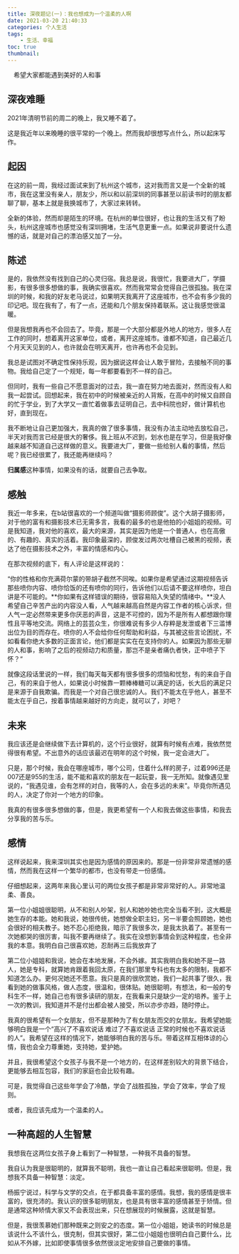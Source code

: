 ```yaml
---
title: 深夜题记(一)：我也想成为一个温柔的人啊
date: 2021-03-20 21:40:33
categories: 个人生活
tags:
    - 生活、幸福 
toc: true
thumbnail: 
---
```


　希望大家都能遇到美好的人和事　

<!--more-->

## 深夜难睡

2021年清明节前的周二的晚上，我又睡不着了。

这是我近年以来晚睡的很平常的一个晚上。然而我却很想写点什么，所以起床写作。

## 起因

在这的前一周，我经过面试来到了杭州这个城市，这对我而言又是一个全新的城市，我在这里没有亲人，朋友少，所以和以前深圳的同事甚至以前读书时的朋友都聊了聊，基本上就是我换城市了，大家过来转转。

全新的体验，然而却是陌生的环境。在杭州的单位很好，也让我的生活又有了盼头，杭州这座城市也感觉没有深圳拥堵，生活气息更重一点。如果说非要说什么遗憾的话，就是对自己的漂泊感又加了一分。

## 陈述

是的，我依然没有找到自己的心灵归宿。我总是说，我很忙，我要进大厂，学摄影，有很多很多想做的事，我确实很喜欢。然而我常常会觉得自己很孤独。我在深圳的时候，和我的好友老马说过，如果明天我离开了这座城市，也不会有多少我的印记吧。现在我有了，有了一点，还能和几个朋友保持着联系。这让我感觉很温暖。

但是我想我再也不会回去了。毕竟，那是一个大部分都是外地人的地方，很多人在工作的同时，想着离开这家单位，或者，离开这座城市。谁都不知道，自己最近几个月天天见到的人，也许就会在明天离开，也许再也不会见到。

我总是试图对不确定性保持乐观，因为据说这样会让人敢于冒险，去接触不同的事物。我给自己定了一个规矩，每一年都要看到不一样的自己。

但同时，我有一些自己不愿意面对的过去，我一直在努力地去面对，然而没有人和我一起尝试。回想起来，我在初中的时候被亲近的人背叛，在高中的时候又自顾自的忙于学业，到了大学又一直忙着做事去证明自己，去中科院也好，做计算机也好，直到现在。

我不断地让自己更加强大，我真的做了很多事情，我没有办法主动地去放松自己，半天对我而言已经是很大的奢侈。我上班从不迟到，划水也是在学习，但是我好像越来越不知道自己这样做的意义。我要进大厂，要做一些给别人看的事情，然后呢？我已经很累了，我还能再继续吗？

**归属感**这种事情，如果没有的话，就要自己去争取。

## 感触

我近一年多来，在b站很喜欢的一个频道叫做“摄影师顾俊”。这个大胡子摄影师，对于他的富有和摄影技术已无需多言，我看的最多的也是他拍的小姐姐的视频。可是我知道，我对他的喜欢，最大的来源，其实是因为他是一个普通人，也在高傲的、有趣的、真实的活着。我印象最深的，顾俊发过两次吐槽自己被黑的视频，表达了他在摄影技术之外，丰富的情感和内心。

在那次视频的底下，有人评论是这样说的：

“你的性格和你充满荷尔蒙的带胡子截然不同唉。如果你是希望通过这期视频告诉那些喷你内容、喷你恰饭的还有喷你的同行，告诉他们以后请不要这样喷你，坦白讲是不可能的。**你如果有这样错误的期待，很容易陷入失望的情绪中。**没人希望自己辛苦产出的内容没人看，人气越来越高自然是内容工作者的核心诉求，但人气一定必然带来更多你厌恶的声音，这是不可控的，因为不是所有人都想跟你理性且平等地交流。网络上的芸芸众生，你很难说有多少人存粹是发泄或者下三滥博出位为目的而存在。喷你的人不会给你任何帮助和利益，与其被这些言论困扰，不如看看你绝大多数的正面言论，他们都是实实在在支持你的人。如果因为那些无聊的人和事，影响了之后的视频动力和质量，那岂不是亲者痛仇者快，正中喷子下怀？“

就像这段话里说的一样，我们每天每天都有很多很多的烦恼和忧愁，有的来自于自己，有的来自于他人，如果说小时候靠一颗棒棒糖可以满足的话，长大后的满足只是来源于自我欺骗。而我是一个对自己很忠诚的人。我们不能太在乎他人，甚至不能太在乎自己，按着事情越来越好的方向走，就可以了，对吧？

## 未来

我应该还是会继续做下去计算机的，这个行业很好，就算有时候有点难，我依然觉得很有希望。不出意外的话应该最迟在明年的这个时候，我一定会进大厂。

只是，那个时候，我会在哪座城市，哪个公司，住着什么样的房子，过着996还是007还是955的生活，能不能和喜欢的朋友在一起玩耍，我一无所知。就像遇见里说的，“我遇见谁，会有怎样的对白，我等的人，会在多远的未来”。毕竟你所遇见的人，决定了你对一个地方的印象。

我真的有很多很多想做的事，但是，我更希望有一个人和我去做这些事情，和我去分享我的苦与乐。

## 感情

这样说起来，我来深圳其实也是因为感情的原因来的。那是一份非常非常遗憾的感情，然而我在这样一个繁华的都市，也没有带走一份感情。

仔细想起来，这两年来我心里认可的两位女孩子都是非常非常好的人。非常地温柔、善良。

第一位小姐姐很聪明，从不和别人吵架，别人和她吵她也完全当看不到，这大概是她生存的本能。她和我说，她很传统，她想做全职主妇，另一半要会照顾她，她也会很好的相夫教子。她不忍心拒绝我，暗示了我很多次，是我太执着了。甚至有一次她都哭的很厉害，叫我不要再继续了。我实在没想到事情会到这种程度，也全非我的本意。我明白自己很喜欢她，忍耐再三后我放弃了

第二位小姐姐和我说，她会在本地发展，不会外嫁。其实我明白我和她不是一路人，她是专科，就算她肯跟着我回太原，在我们那里专科也有太多的限制，我都不知道怎么办。更何况她还不愿意。我只是真的很欣赏她，我们一起共事了很久，我看到她的做事风格，做人态度，很温和，很体贴。她很聪明，有想法，和一般的专科生不一样，她自己也有很多读研的朋友，在我看来只是缺少一定的培养。鉴于上一次的教训，我知道并不是付出都会被人接受，所以亦步亦趋，随时停止。

我真的很希望有一个女朋友，但不是那种为了有女朋友而交的女朋友。我希望她能够明白我是一个“高兴了不喜欢说话 难过了不喜欢说话 正常的时候也不喜欢说话的人”。我希望在这样的情况下，她能够明白我的苦与乐。带着这样互相体谅的心情，我也会全力尊重她，支持她，爱护她。

并且，我很希望这个女孩子与我不是一个地方的，在这样差别较大的背景下结合，更能够去相互包容，我们的家庭也会比较有趣。

可是，我觉得自己这些年学会了冷酷，学会了战胜孤独，学会了效率，学会了规则。

或者，我应该先成为一个温柔的人。

## 一种高超的人生智慧

我想我在这两位女孩子身上看到了一种智慧，一种我不具备的智慧。

我自认为我是很聪明的，就算我不聪明，我也一直让自己看起来很聪明。但是，我想我不具备一种智慧：淡定。

杨振宁说过，科学与文学的交点，在于都具备丰富的感情。我想，我的感情是很丰富的，很充沛的。我认识的很多聪明朋友，也是具有很丰富的感情甚至于矫情。但是通常这种矫情大家又不会表现出来，只在想展现的时候展露，这就是智慧。

但是，我很羡慕她们那种既来之则安之的态度。第一位小姐姐，她读书的时候总是该说什么不该什么，很克制，但其实很好，第二位小姐姐也很明白自己要什么，比如从不外嫁，比如即使事情很多依然很淡定地安排自己要做的事情。





